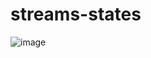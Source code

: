 # streams-states

![image](https://github.com/user-attachments/assets/17f40d8a-e8e8-4731-82cc-3ecc3eddeeea)
